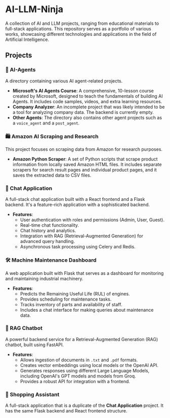 # AI-LLM-Ninja

A collection of AI and LLM projects, ranging from educational materials to full-stack applications. This repository serves as a portfolio of various works, showcasing different technologies and applications in the field of Artificial Intelligence.

## Projects

### 🤖 AI-Agents

A directory containing various AI agent-related projects.

- **Microsoft's AI Agents Course**: A comprehensive, 10-lesson course created by Microsoft, designed to teach the fundamentals of building AI Agents. It includes code samples, videos, and extra learning resources.
- **Company Analyzer**: An incomplete project that was likely intended to be a tool for analyzing company data. The backend is currently empty.
- **Other Agents**: The directory also contains other agent projects such as a `voice_agent` and a `post_agent`.

### 🛍️ Amazon AI Scraping and Research

This project focuses on scraping data from Amazon for research purposes.

- **Amazon Python Scraper**: A set of Python scripts that scrape product information from locally saved Amazon HTML files. It includes separate scrapers for search result pages and individual product pages, and it saves the extracted data to CSV files.

### 💬 Chat Application

A full-stack chat application built with a React frontend and a Flask backend. It's a feature-rich application with a sophisticated backend.

- **Features**:
  - User authentication with roles and permissions (Admin, User, Guest).
  - Real-time chat functionality.
  - Chat history and analytics.
  - Integration with RAG (Retrieval-Augmented Generation) for advanced query handling.
  - Asynchronous task processing using Celery and Redis.



### 🛠️ Machine Maintenance Dashboard

A web application built with Flask that serves as a dashboard for monitoring and maintaining industrial machinery.

- **Features**:
  - Predicts the Remaining Useful Life (RUL) of engines.
  - Provides scheduling for maintenance tasks.
  - Tracks inventory of parts and availability of staff.
  - Includes a chat interface for making queries about maintenance data.

### 🧠 RAG Chatbot

A powerful backend service for a Retrieval-Augmented Generation (RAG) chatbot, built using FastAPI.

- **Features**:
  - Allows ingestion of documents in `.txt` and `.pdf` formats.
  - Creates vector embeddings using local models or the OpenAI API.
  - Generates responses using different Large Language Models, including OpenAI's GPT models and models from Groq.
  - Provides a robust API for integration with a frontend.

### 🛒 Shopping Assistant

A full-stack application that is a duplicate of the **Chat Application** project. It has the same Flask backend and React frontend structure.
